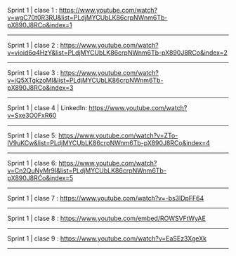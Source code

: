 Sprint 1 | clase 1 : https://www.youtube.com/watch?v=wgC70t0R3RU&list=PLdjMYCUbLK86crpNWnm6Tb-pX890J8RCo&index=1

---

Sprint 1 | clase 2 : https://www.youtube.com/watch?v=vioid6q4HzY&list=PLdjMYCUbLK86crpNWnm6Tb-pX890J8RCo&index=2

---

Sprint 1 | clase 3 : https://www.youtube.com/watch?v=iQ5XTgkzoMI&list=PLdjMYCUbLK86crpNWnm6Tb-pX890J8RCo&index=3

---

Sprint 1 | clase 4 | LinkedIn: https://www.youtube.com/watch?v=Sxe3O0FxR60

---

Sprint 1 | clase 5: https://www.youtube.com/watch?v=ZTo-lV9uKCw&list=PLdjMYCUbLK86crpNWnm6Tb-pX890J8RCo&index=4

---

Sprint 1 | clase 6: https://www.youtube.com/watch?v=Cn2QuNyMr9I&list=PLdjMYCUbLK86crpNWnm6Tb-pX890J8RCo&index=5

---

Sprint 1 | clase 7 : https://www.youtube.com/watch?v=-bs3lDpFF64

---

Sprint 1 | clase 8 : https://www.youtube.com/embed/ROWSVFtWyAE

---

Sprint 1 | clase 9 : https://www.youtube.com/watch?v=EaSEz3XgeXk

---
